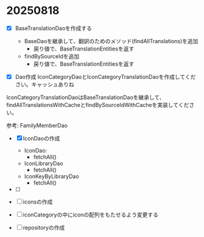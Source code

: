 # 20250818

- [x] BaseTranslationDaoを作成する
  - BaseDaoを継承して、翻訳のためのメソッド(findAllTranslations)を追加
    - 戻り値で、BaseTranslationEntitiesを返す
  - findBySourceIdを追加
    - 戻り値で、BaseTranslationEntitiesを返す

- [x] Dao作成
IconCategoryDaoとIconCategoryTranslationDaoを作成してください。キャッシュありね

IconCategoryTranslationDaoはBaseTranslationDaoを継承して、findAllTranslationsWithCacheとfindBySourceIdWithCacheを実装してください。

参考: FamilyMemberDao

- [x] IconDaoの作成
  - IconDao:
    - fetchAll()
  - IconLibraryDao
    - fetchAll()
  - IconKeyByLibraryDao
    - fetchAll()

- [ ] 

- [ ] iconsの作成

- [ ] iconCategoryの中にiconの配列をもたせるよう変更する

- [ ] repositoryの作成
